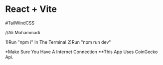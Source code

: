 # React + Vite

#TailWindCSS

//Ali Mohammadi

1)Run "npm i" In The Terminal
2)Run "npm run dev"

*Make Sure You Have A Internet Connection
**This App Uses CoinGecko Api.
